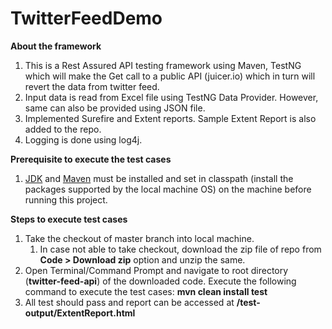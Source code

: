 # TwitterFeedDemo

**About the framework**
1. This is a Rest Assured API testing framework using Maven, TestNG which will make the Get call to a public API (juicer.io) which in turn will revert the data from twitter feed.
2. Input data is read from Excel file using TestNG Data Provider. However, same can also be provided using JSON file.
3. Implemented Surefire and Extent reports. Sample Extent Report is also added to the repo. 
4. Logging is done using log4j.

**Prerequisite to execute the test cases**
1. [JDK](https://www.oracle.com/in/java/technologies/javase/javase-jdk8-downloads.html#license-lightbox) and [Maven](https://mkyong.com/maven/how-to-install-maven-in-windows/) must be installed and set in classpath (install the packages supported by the local machine OS) on the machine before running this project.

**Steps to execute test cases**
1. Take the checkout of master branch into local machine.
   1. In case not able to take checkout, download the zip file of repo from **Code > Download zip** option and unzip the same.
2. Open Terminal/Command Prompt and navigate to root directory (**twitter-feed-api**) of the downloaded code. Execute the following command to execute the test cases: **mvn clean install test**
3. All test should pass and report can be accessed at **<root-directory>/test-output/ExtentReport.html**
